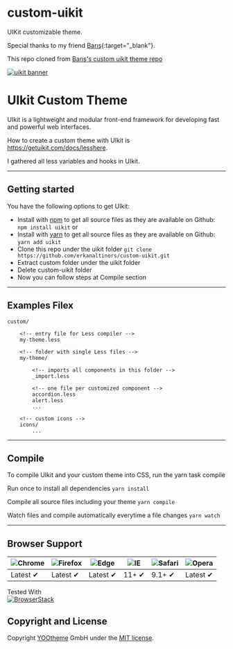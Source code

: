 # custom-uikit
UIKit customizable theme.

Special thanks to my friend [Barış](https://github.com/bariskrdrl){:target="_blank"}.

This repo cloned from [Barış's custom uikit theme repo](https://github.com/bariskrdrl/uikit-custom-theme)


[![uikit banner](https://cloud.githubusercontent.com/assets/321047/21769911/474d7d9e-d681-11e6-9fe0-d95f8ccfd3a9.jpg)](http://getuikit.com/)

# UIkit Custom Theme

UIkit is a lightweight and modular front-end framework for developing fast and powerful web interfaces.

How to create a custom theme with UIkit is https://getuikit.com/docs/lesshere.

I gathered all less variables and hooks in UIkit.

---

## Getting started

You have the following options to get UIkit:

- Install with [npm](https://npmjs.com) to get all source files as they are available on Github: ```npm install uikit```
or
- Install with [yarn](https://yarnpkg.com/) to get all source files as they are available on Github: ```yarn add uikit```
- Clone this repo under the uikit folder `git clone https://github.com/erkanaltinors/custom-uikit.git`
- Extract custom folder under the uikit folder
- Delete custom-uikit folder
- Now you can follow steps at Compile section

---

## Examples Filex

    custom/

        <!-- entry file for Less compiler -->
        my-theme.less

        <!-- folder with single Less files -->
        my-theme/

            <!-- imports all components in this folder -->
            _import.less

            <!-- one file per customized component -->
            accordion.less
            alert.less
            ...

        <!-- custom icons -->
        icons/
            ...
    

---

## Compile

To compile UIkit and your custom theme into CSS, run the yarn task compile

Run once to install all dependencies ```yarn install```

Compile all source files including your theme ```yarn compile```

Watch files and compile automatically everytime a file changes ```yarn watch```

---

## Browser Support

![Chrome](https://raw.github.com/alrra/browser-logos/master/src/chrome/chrome_48x48.png) | ![Firefox](https://raw.github.com/alrra/browser-logos/master/src/firefox/firefox_48x48.png) | ![Edge](https://raw.github.com/alrra/browser-logos/master/src/edge/edge_48x48.png) | ![IE](https://raw.github.com/alrra/browser-logos/master/src/archive/internet-explorer_9-11/internet-explorer_9-11_48x48.png) | ![Safari](https://raw.github.com/alrra/browser-logos/master/src/safari/safari_48x48.png) | ![Opera](https://raw.github.com/alrra/browser-logos/master/src/opera/opera_48x48.png)
--- | --- | --- | --- | --- | --- |
Latest ✔ | Latest ✔ | Latest ✔ | 11+ ✔ | 9.1+ ✔ | Latest ✔ |

Tested With<br>[![BrowserStack](https://user-images.githubusercontent.com/355427/27389060-9f716c82-569d-11e7-923c-bd5fe7f1c55a.png)](https://www.browserstack.com)

## Copyright and License

Copyright [YOOtheme](https://yootheme.com) GmbH under the [MIT license](LICENSE.md).